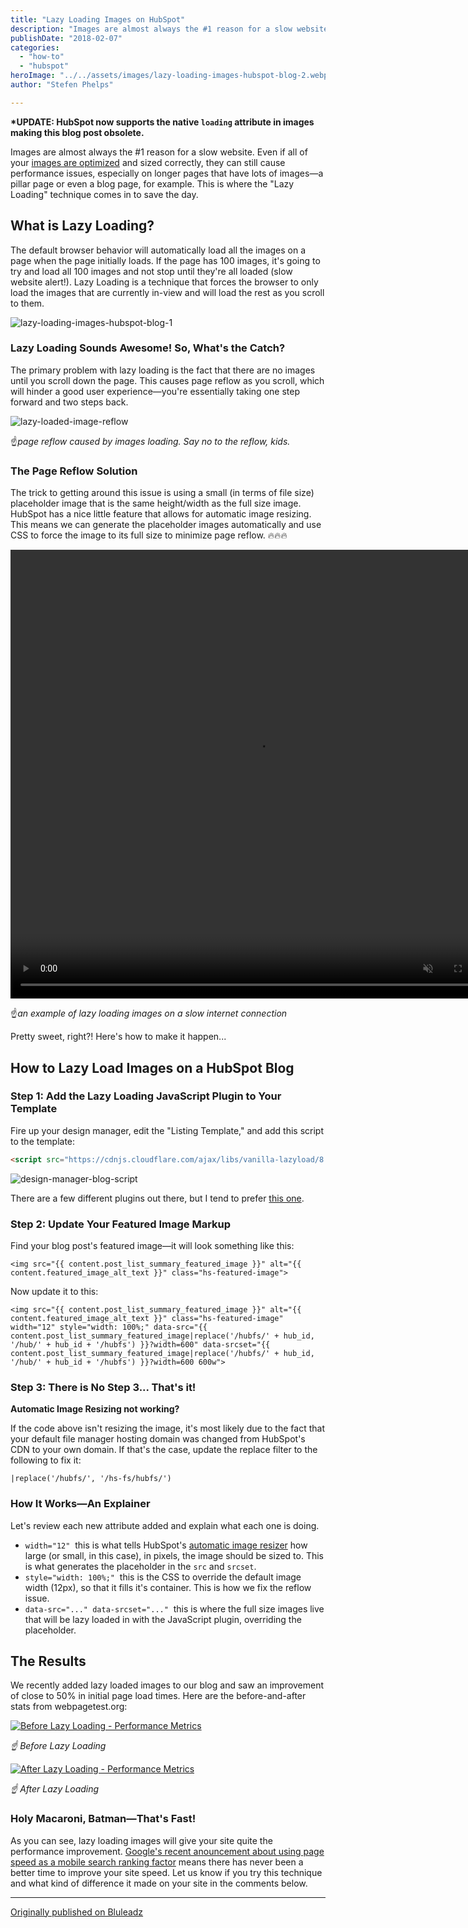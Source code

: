 ```yaml
---
title: "Lazy Loading Images on HubSpot"
description: "Images are almost always the #1 reason for a slow website. Even if all of your images are optimized and sized correctly, they can still cause performance issues"
publishDate: "2018-02-07"
categories:
  - "how-to"
  - "hubspot"
heroImage: "../../assets/images/lazy-loading-images-hubspot-blog-2.webp"
author: "Stefen Phelps"

---
```


**\*UPDATE: HubSpot now supports the native `loading` attribute in images making this blog post obsolete.**

Images are almost always the #1 reason for a slow website. Even if all of your [images are optimized](../../assets/images/how-to-increase-your-pagespeed-insights-score-on-your-hubspot-website) and sized correctly, they can still cause performance issues, especially on longer pages that have lots of images—a pillar page or even a blog page, for example. This is where the "Lazy Loading" technique comes in to save the day.

## What is Lazy Loading?

The default browser behavior will automatically load all the images on a page when the page initially loads. If the page has 100 images, it's going to try and load all 100 images and not stop until they're all loaded (slow website alert!). Lazy Loading is a technique that forces the browser to only load the images that are currently in-view and will load the rest as you scroll to them.

![lazy-loading-images-hubspot-blog-1](../../assets/images/lazy-loading-images-hubspot-blog-1.webp)

### Lazy Loading Sounds Awesome! So, What's the Catch?

The primary problem with lazy loading is the fact that there are no images until you scroll down the page. This causes page reflow as you scroll, which will hinder a good user experience—you're essentially taking one step forward and two steps back.

![lazy-loaded-image-reflow](../../assets/images/lazy-loaded-image-reflow.gif)

☝️*page reflow caused by images loading. Say no to the reflow, kids.*

### The Page Reflow Solution

The trick to getting around this issue is using a small (in terms of file size) placeholder image that is the same height/width as the full size image. HubSpot has a nice little feature that allows for automatic image resizing. This means we can generate the placeholder images automatically and use CSS to force the image to its full size to minimize page reflow. 🔥🔥🔥

<video width="788" height="718" autoplay="autoplay" loop="loop" muted="" playsinline="playsinline" src="https://www.bluleadz.com/hubfs/Videos-16/lazy-loading-images-with-blurred-placeholder.webm"></video>

☝️*an example of lazy loading images on a slow internet connection*

Pretty sweet, right?! Here's how to make it happen...

## How to Lazy Load Images on a HubSpot Blog

### Step 1: Add the Lazy Loading JavaScript Plugin to Your Template

Fire up your design manager, edit the "Listing Template," and add this script to the template:

```html
<script src="https://cdnjs.cloudflare.com/ajax/libs/vanilla-lazyload/8.6.0/lazyload.min.js"></script>
```

![design-manager-blog-script](../../assets/images/design-manager-blog-script.webp)

There are a few different plugins out there, but I tend to prefer [this one](http://www.andreaverlicchi.eu/lazyload/).

### Step 2: Update Your Featured Image Markup

Find your blog post's featured image—it will look something like this:

```twig
<img src="{{ content.post_list_summary_featured_image }}" alt="{{ content.featured_image_alt_text }}" class="hs-featured-image">
```

Now update it to this:

```twig
<img src="{{ content.post_list_summary_featured_image }}" alt="{{ content.featured_image_alt_text }}" class="hs-featured-image" width="12" style="width: 100%;" data-src="{{ content.post_list_summary_featured_image|replace('/hubfs/' + hub_id, '/hub/' + hub_id + '/hubfs') }}?width=600" data-srcset="{{ content.post_list_summary_featured_image|replace('/hubfs/' + hub_id, '/hub/' + hub_id + '/hubfs') }}?width=600 600w">
```

### Step 3: There is No Step 3... That's it!

**Automatic Image Resizing not working?**

If the code above isn't resizing the image, it's most likely due to the fact that your default file manager hosting domain was changed from HubSpot's CDN to your own domain. If that's the case, update the replace filter to the following to fix it:

`|replace('/hubfs/', '/hs-fs/hubfs/')`

### How It Works—An Explainer

Let's review each new attribute added and explain what each one is doing.

- `width="12"`  this is what tells HubSpot's [automatic image resizer](https://knowledge.hubspot.com/articles/KCS_Article/COS-General/What-is-automatic-image-resizing) how large (or small, in this case), in pixels, the image should be sized to. This is what generates the placeholder in the `src` and `srcset`.
- `style="width: 100%;"`  this is the CSS to override the default image width (12px), so that it fills it's container. This is how we fix the reflow issue.
- `data-src="..." data-srcset="..."`  this is where the full size images live that will be lazy loaded in with the JavaScript plugin, overriding the placeholder.

## The Results

We recently added lazy loaded images to our blog and saw an improvement of close to 50% in initial page load times. Here are the before-and-after stats from webpagetest.org:

[![Before Lazy Loading - Performance Metrics](../../assets/images/before-lazy-loading-metrics.webp)](http://www.webpagetest.org/result/180201_79_f9735b4b0cd5e9237e3c76b24a9ffc14/)

_☝️ Before Lazy Loading_

[![After Lazy Loading - Performance Metrics](../../assets/images/after-lazy-loading-metrics.webp)](http://www.webpagetest.org/result/180201_1X_4724c585e24bf4e45e7e81559319ffdc/)

_☝️ After Lazy Loading_

### Holy Macaroni, Batman—That's Fast!

As you can see, lazy loading images will give your site quite the performance improvement. [Google's recent anouncement about using page speed as a mobile search ranking factor](https://webmasters.googleblog.com/2018/01/using-page-speed-in-mobile-search.html) means there has never been a better time to improve your site speed. Let us know if you try this technique and what kind of difference it made on your site in the comments below.

---

[Originally published on Bluleadz](https://www.bluleadz.com/blog/lazy-loading-images-on-hubspot)
